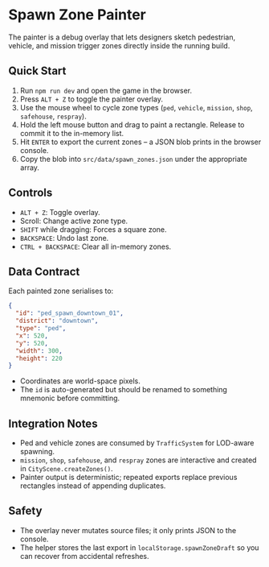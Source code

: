 # Spawn Zone Painter

The painter is a debug overlay that lets designers sketch pedestrian, vehicle, and mission trigger zones directly inside the running build.

## Quick Start
1. Run `npm run dev` and open the game in the browser.
2. Press `ALT + Z` to toggle the painter overlay.
3. Use the mouse wheel to cycle zone types (`ped`, `vehicle`, `mission`, `shop`, `safehouse`, `respray`).
4. Hold the left mouse button and drag to paint a rectangle. Release to commit it to the in-memory list.
5. Hit `ENTER` to export the current zones – a JSON blob prints in the browser console.
6. Copy the blob into `src/data/spawn_zones.json` under the appropriate array.

## Controls
- `ALT + Z`: Toggle overlay.
- Scroll: Change active zone type.
- `SHIFT` while dragging: Forces a square zone.
- `BACKSPACE`: Undo last zone.
- `CTRL + BACKSPACE`: Clear all in-memory zones.

## Data Contract
Each painted zone serialises to:
```json
{
  "id": "ped_spawn_downtown_01",
  "district": "downtown",
  "type": "ped",
  "x": 520,
  "y": 520,
  "width": 300,
  "height": 220
}
```
- Coordinates are world-space pixels.
- The `id` is auto-generated but should be renamed to something mnemonic before committing.

## Integration Notes
- Ped and vehicle zones are consumed by `TrafficSystem` for LOD-aware spawning.
- `mission`, `shop`, `safehouse`, and `respray` zones are interactive and created in `CityScene.createZones()`.
- Painter output is deterministic; repeated exports replace previous rectangles instead of appending duplicates.

## Safety
- The overlay never mutates source files; it only prints JSON to the console.
- The helper stores the last export in `localStorage.spawnZoneDraft` so you can recover from accidental refreshes.
